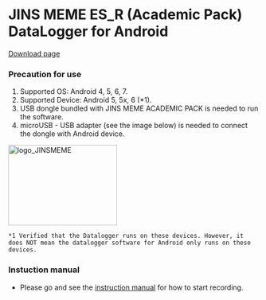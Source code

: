 # JINS MEME ES_R (Academic Pack) DataLogger for Android
[Download page](https://github.com/jins-meme/ap-datalogger-for-android/releases)

### Precaution for use<br>
1. Supported OS: Android 4, 5, 6, 7.
2. Supported Device: Android 5, 5x, 6 (*1).
3. USB dongle bundled with JINS MEME ACADEMIC PACK is needed to run the software.
4. microUSB - USB adapter (see the image below) is needed to connect the dongle with Android device.

<img src="https://cloud.githubusercontent.com/assets/18042520/15853858/d3dbdc64-2ce1-11e6-8841-0c06a6790977.png" alt="logo_JINSMEME" width="218" height="162">

`*1 Verified that the Datalogger runs on these devices. However, it does NOT mean the datalogger software for Android only runs on these devices. `

### Instuction manual 
* Please go and see the [instruction manual](https://jins-meme.github.io/apdoc/en/with-android/) for how to start recording.

